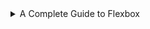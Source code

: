 <details>
           <summary>
              A Complete Guide to Flexbox
           </summary>
           <a href=https://css-tricks.com/snippets/css/a-guide-to-flexbox/">https://css-tricks.com/snippets/css/a-guide-to-flexbox/</a>
           </details>       
